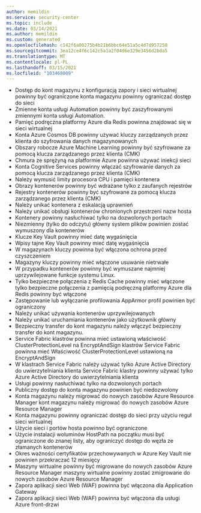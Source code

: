 ```yaml
---
author: memildin
ms.service: security-center
ms.topic: include
ms.date: 03/14/2021
ms.author: memildin
ms.custom: generated
ms.openlocfilehash: c142f6a00275b4b21b6bbc64e51a5c4d7d957258
ms.sourcegitcommit: 3ea12ce4f6c142c5a1a2f04d6e329e3456d2bda5
ms.translationtype: MT
ms.contentlocale: pl-PL
ms.lasthandoff: 03/15/2021
ms.locfileid: "103468009"
---
```

- Dostęp do kont magazynu z konfiguracją zapory i sieci wirtualnej powinny być ograniczone konta magazynu powinny ograniczać dostęp do sieci
- Zmienne konta usługi Automation powinny być zaszyfrowanymi zmiennymi konta usługi Automation.
- Pamięć podręczna platformy Azure dla Redis powinna znajdować się w sieci wirtualnej
- Konta Azure Cosmos DB powinny używać kluczy zarządzanych przez klienta do szyfrowania danych magazynowanych
- Obszary robocze Azure Machine Learning powinny być szyfrowane za pomocą klucza zarządzanego przez klienta (CMK)
- Chmura ze sprężyną na platformie Azure powinna używać iniekcji sieci
- Konta Cognitive Services powinny włączać szyfrowanie danych za pomocą klucza zarządzanego przez klienta (CMK)
- Należy wymusić limity procesora CPU i pamięci kontenera
- Obrazy kontenerów powinny być wdrażane tylko z zaufanych rejestrów
- Rejestry kontenerów powinny być szyfrowane za pomocą klucza zarządzanego przez klienta (CMK)
- Należy unikać kontenera z eskalacją uprawnień
- Należy unikać obsługi kontenerów chronionych przestrzeni nazw hosta
- Kontenery powinny nasłuchiwać tylko na dozwolonych portach
- Niezmienny (tylko do odczytu) główny system plików powinien zostać wymuszony dla kontenerów
- Klucze Key Vault powinny mieć datę wygaśnięcia
- Wpisy tajne Key Vault powinny mieć datę wygaśnięcia
- W magazynach kluczy powinna być włączona ochrona przed czyszczeniem
- Magazyny kluczy powinny mieć włączone usuwanie nietrwałe
- W przypadku kontenerów powinny być wymuszane najmniej uprzywilejowane funkcje systemu Linux.
- Tylko bezpieczne połączenia z Redis Cache powinny mieć włączone tylko bezpieczne połączenia z pamięcią podręczną platformy Azure dla Redis powinny być włączone
- Zastępowanie lub wyłączanie profilowania AppArmor profil powinien być ograniczony
- Należy unikać używania kontenerów uprzywilejowanych
- Należy unikać uruchamiania kontenerów jako użytkownik główny
- Bezpieczny transfer do kont magazynu należy włączyć bezpieczny transfer do kont magazynu.
- Service Fabric klastrów powinna mieć ustawioną właściwość ClusterProtectionLevel na EncryptAndSign klastrów Service Fabric powinna mieć Właściwość ClusterProtectionLevel ustawioną na EncryptAndSign
- W klastrach Service Fabric należy używać tylko Azure Active Directory do uwierzytelniania klienta Service Fabric klastry powinny używać tylko Azure Active Directory do uwierzytelniania klienta
- Usługi powinny nasłuchiwać tylko na dozwolonych portach
- Publiczny dostęp do konta magazynu powinien być niedozwolony
- Konta magazynu należy migrować do nowych zasobów Azure Resource Manager kont magazynu należy migrować do nowych zasobów Azure Resource Manager
- Konta magazynu powinny ograniczać dostęp do sieci przy użyciu reguł sieci wirtualnej
- Użycie sieci i portów hosta powinno być ograniczone
- Użycie instalacji woluminów HostPath na początku musi być ograniczone do znanej listy, aby ograniczyć dostęp do węzła ze złamanych kontenerów
- Okres ważności certyfikatów przechowywanych w Azure Key Vault nie powinien przekraczać 12 miesięcy
- Maszyny wirtualne powinny być migrowane do nowych zasobów Azure Resource Manager maszyny wirtualne powinny zostać zmigrowane do nowych zasobów Azure Resource Manager
- Zapora aplikacji sieci Web (WAF) powinna być włączona dla Application Gateway
- Zapora aplikacji sieci Web (WAF) powinna być włączona dla usługi Azure front-drzwi

